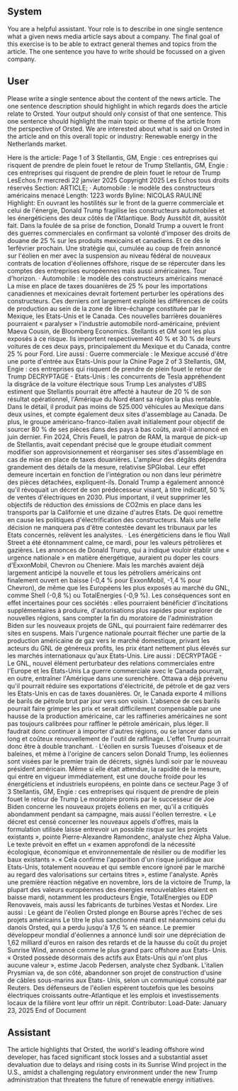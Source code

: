 ## System

You are a helpful assistant. Your role is to describe in one single sentence what a given news media article says about a company. The final goal of this exercise is to be able to extract general themes and topics from the article. The one sentence you have to write should be focussed on a given company.

## User


Please write a single sentence about the content of the news article. The one sentence description should highlight in which regards does the article relate to Orsted. Your output should only consist of that one sentence.
This one sentence should highlight the main topic or theme of the article from the perspective of Orsted. We are interested about what is said on Orsted in the article and on this overall topic or industry: Renewable energy in the Netherlands market.

Here is the article: Page 1 of 3
Stellantis, GM, Engie : ces entreprises qui risquent de prendre de plein fouet le retour de Trump
Stellantis, GM, Engie : ces entreprises qui risquent de prendre de plein fouet 
le retour de Trump
LesEchos.fr
mercredi 22 janvier 2025
Copyright 2025 Les Echos tous droits réservés
Section: ARTICLE; · Automobile : le modèle des constructeurs américains menacé
Length: 1223 words
Byline: NICOLAS RAULINE
Highlight: En ouvrant les hostilités sur le front de la guerre commerciale et celui de l'énergie, Donald Trump 
fragilise les constructeurs automobiles et les énergéticiens des deux côtés de l'Atlantique.
Body
Aussitôt dit, aussitôt fait. Dans la foulée de sa prise de fonction, Donald Trump a ouvert le front des guerres 
commerciales en confirmant sa volonté d'imposer des droits de douane de 25 % sur les produits mexicains et 
canadiens. Et ce dès le 1erfévrier prochain.
Une stratégie qui, cumulée au coup de frein annoncé sur l'éolien en mer avec la suspension au niveau fédéral de 
nouveaux contrats de location d'éoliennes offshore, risque de se répercuter dans les comptes des entreprises 
européennes mais aussi américaines. Tour d'horizon.
· Automobile : le modèle des constructeurs américains menacé
La mise en place de taxes douanières de 25 % pour les importations canadiennes et mexicaines devrait fortement 
perturber les opérations des constructeurs. Ces derniers ont largement exploité les différences de coûts de 
production au sein de la zone de libre-échange constituée par le Mexique, les Etats-Unis et le Canada.
Ces nouvelles barrières douanières pourraient « paralyser » l'industrie automobile nord-américaine, prévient Maeva 
Cousin, de Bloomberg Economics. Stellantis et GM sont les plus exposés à ce risque. Ils importent respectivement 
40 % et 30 % de leurs voitures de ces deux pays, principalement du Mexique et du Canada, contre 25 % pour Ford.
Lire aussi :
Guerre commerciale : le Mexique accusé d'être une porte d'entrée aux Etats-Unis pour la Chine
Page 2 of 3
Stellantis, GM, Engie : ces entreprises qui risquent de prendre de plein fouet le retour de Trump
DECRYPTAGE - Etats-Unis : les concurrents de Tesla appréhendent la disgrâce de la voiture électrique sous 
Trump
Les analystes d'UBS estiment que Stellantis pourrait être affecté à hauteur de 20 % de son résultat opérationnel, 
l'Amérique du Nord étant sa région la plus rentable. Dans le détail, il produit pas moins de 525.000 véhicules au 
Mexique dans deux usines, et compte également deux sites d'assemblage au Canada. De plus, le groupe 
américano-franco-italien avait initialement pour objectif de sourcer 80 % de ses pièces dans des pays à bas coûts, 
avait-il annoncé en juin dernier.
Fin 2024, Chris Feuell, le patron de RAM, la marque de pick-up de Stellantis, avait cependant précisé que le 
groupe étudiait comment modifier son approvisionnement et réorganiser ses sites d'assemblage en cas de mise en 
place de taxes douanières. L'ampleur des dégâts dépendra grandement des détails de la mesure, relativise 
SPGlobal. Leur effet demeure incertain en fonction de l'intégration ou non dans leur périmètre des pièces 
détachées, expliquent-ils.
Donald Trump a également annoncé qu'il révoquait un décret de son prédécesseur visant, à titre indicatif, 50 % de 
ventes d'électriques en 2030. Plus important, il veut supprimer les objectifs de réduction des émissions de CO2mis 
en place dans les transports par la Californie et une dizaine d'autres Etats. De quoi remettre en cause les politiques 
d'électrification des constructeurs. Mais une telle décision ne manquera pas d'être contestée devant les tribunaux 
par les Etats concernés, relèvent les analystes.
· Les énergéticiens dans le flou
Wall Street a été étonnamment calme, ce mardi, pour les valeurs pétrolières et gazières. Les annonces de Donald 
Trump, qui a indiqué vouloir établir une « urgence nationale » en matière énergétique, auraient pu doper les cours 
d'ExxonMobil, Chevron ou Cheniere. Mais les marchés avaient déjà largement anticipé la nouvelle et tous les 
pétroliers américains ont finalement ouvert en baisse (-0,4 % pour ExxonMobil, -1,4 % pour Chevron), de même 
que les Européens les plus exposés au marché du GNL, comme Shell (-0,8 %) ou TotalEnergies (-0,9 %).
Les conséquences sont en effet incertaines pour ces sociétés : elles pourraient bénéficier d'incitations 
supplémentaires à produire, d'autorisations plus rapides pour explorer de nouvelles régions, sans compter la fin du 
moratoire de l'administration Biden sur les nouveaux projets de GNL, qui pourraient faire redémarrer des sites en 
suspens. Mais l'urgence nationale pourrait flécher une partie de la production américaine de gaz vers le marché 
domestique, privant les acteurs du GNL de généreux profits, les prix étant nettement plus élevés sur les marchés 
internationaux qu'aux Etats-Unis.
Lire aussi :
DECRYPTAGE - Le GNL, nouvel élément perturbateur des relations commerciales entre l'Europe et les Etats-Unis
La guerre commerciale avec le Canada pourrait, en outre, entraîner l'Amérique dans une surenchère. Ottawa a 
déjà prévenu qu'il pourrait réduire ses exportations d'électricité, de pétrole et de gaz vers les Etats-Unis en cas de 
taxes douanières. Or, le Canada exporte 4 millions de barils de pétrole brut par jour vers son voisin.
L'absence de ces barils pourrait faire grimper les prix et serait difficilement compensable par une hausse de la 
production américaine, car les raffineries américaines ne sont pas toujours calibrées pour raffiner le pétrole 
américain, plus léger. Il faudrait donc continuer à importer d'autres régions, ou se lancer dans un long et coûteux 
renouvellement de l'outil de raffinage. L'effet Trump pourrait donc être à double tranchant.
· L'éolien en sursis
Tueuses d'oiseaux et de baleines, et même à l'origine de cancers selon Donald Trump, les éoliennes sont visées 
par le premier train de décrets, signés lundi soir par le nouveau président américain. Même si elle était attendue, la 
rapidité de la mesure, qui entre en vigueur immédiatement, est une douche froide pour les énergéticiens et 
industriels européens, en pointe dans ce secteur.Page 3 of 3
Stellantis, GM, Engie : ces entreprises qui risquent de prendre de plein fouet le retour de Trump
Le moratoire promis par le successeur de Joe Biden concerne les nouveaux projets éoliens en mer, qu'il a critiqués 
abondamment pendant sa campagne, mais aussi l'éolien terrestre. « Le décret est censé concerner les nouveaux 
appels d'offres, mais la formulation utilisée laisse entrevoir un possible risque sur les projets existants », pointe 
Pierre-Alexandre Ramondenc, analyste chez Alpha Value. Le texte prévoit en effet un « examen approfondi de la 
nécessité écologique, économique et environnementale de résilier ou de modifier les baux existants ».
« Cela confirme l'apparition d'un risque juridique aux Etats-Unis, totalement nouveau et qui semble encore ignoré 
par le marché au regard des valorisations sur certains titres », estime l'analyste. Après une première réaction 
négative en novembre, lors de la victoire de Trump, la plupart des valeurs européennes des énergies renouvelables 
étaient en baisse mardi, notamment les producteurs Engie, TotalEnergies ou EDP Renovaveis, mais aussi les 
fabricants de turbines Vestas et Nordex.
Lire aussi :
Le géant de l'éolien Orsted plonge en Bourse après l'échec de ses projets américains
Le titre le plus sanctionné mardi est néanmoins celui du danois Orsted, qui a perdu jusqu'à 17,6 % en séance. Le 
premier développeur mondial d'éoliennes a annoncé lundi soir une dépréciation de 1,62 milliard d'euros en raison 
des retards et de la hausse du coût du projet Sunrise Wind, annoncé comme le plus grand parc offshore aux Etats-
Unis. « Orsted possède désormais des actifs aux Etats-Unis qui n'ont plus aucune valeur », estime Jacob 
Pedersen, analyste chez Sydbank.
L'italien Prysmian va, de son côté, abandonner son projet de construction d'usine de câbles sous-marins aux Etats-
Unis, selon un communiqué consulté par Reuters. Des défenseurs de l'éolien espèrent toutefois que les besoins 
électriques croissants outre-Atlantique et les emplois et investissements locaux de la filière vont leur offrir un répit.
Contributor: 
Load-Date: January 23, 2025
End of Document
            

## Assistant

The article highlights that Orsted, the world's leading offshore wind developer, has faced significant stock losses and a substantial asset devaluation due to delays and rising costs in its Sunrise Wind project in the U.S., amidst a challenging regulatory environment under the new Trump administration that threatens the future of renewable energy initiatives.

